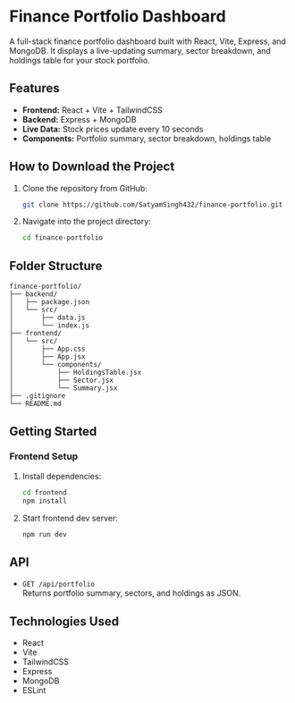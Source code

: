 # Finance Portfolio Dashboard

A full-stack finance portfolio dashboard built with React, Vite, Express, and MongoDB. It displays a live-updating summary, sector breakdown, and holdings table for your stock portfolio.

## Features

- **Frontend:** React + Vite + TailwindCSS
- **Backend:** Express + MongoDB
- **Live Data:** Stock prices update every 10 seconds
- **Components:** Portfolio summary, sector breakdown, holdings table

## How to Download the Project

1. Clone the repository from GitHub:
   ```sh
   git clone https://github.com/SatyamSingh432/finance-portfolio.git
   ```
2. Navigate into the project directory:
   ```sh
   cd finance-portfolio
   ```

## Folder Structure

```
finance-portfolio/
├── backend/
│   ├── package.json
│   └── src/
│       ├── data.js
│       └── index.js
├── frontend/
│   └── src/
│       ├── App.css
│       ├── App.jsx
│       └── components/
│           ├── HoldingsTable.jsx
│           ├── Sector.jsx
│           └── Summary.jsx
├── .gitignore
└── README.md
```

## Getting Started

### Frontend Setup

1. Install dependencies:
   ```sh
   cd frontend
   npm install
   ```
2. Start frontend dev server:
   ```sh
   npm run dev
   ```

## API

- `GET /api/portfolio`  
  Returns portfolio summary, sectors, and holdings as JSON.

## Technologies Used

- React
- Vite
- TailwindCSS
- Express
- MongoDB
- ESLint
